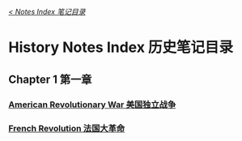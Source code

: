 ###### [< Notes Index 笔记目录](https://jcjovi.github.io/subjects/index)
# History Notes Index 历史笔记目录 
## Chapter 1 第一章 
### [American Revolutionary War 美国独立战争](https://jcjovi.github.io/subjects/history/chp1/americanrevolutionarywar)
### [French Revolution 法国大革命](https://jcjovi.github.io/subjects/history/chp1/frenchrevolution)
